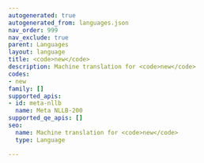 ```yaml
---
autogenerated: true
autogenerated_from: languages.json
nav_order: 999
nav_exclude: true
parent: Languages
layout: language
title: <code>new</code>
description: Machine translation for <code>new</code>
codes:
- new
family: []
supported_apis:
- id: meta-nllb
  name: Meta NLLB-200
supported_qe_apis: []
seo:
  name: Machine translation for <code>new</code>
  type: Language

---
```


